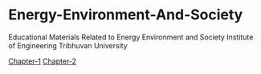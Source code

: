 # Energy-Environment-And-Society
Educational Materials Related to Energy Environment and Society Institute of Engineering Tribhuvan University

[Chapter-1](https://github.com/ErKiran/Energy-Environment-And-Society/blob/master/Technology_And_Development.md)
[Chapter-2](https://github.com/ErKiran/Energy-Environment-And-Society/blob/master/Energy_Basics.md)
